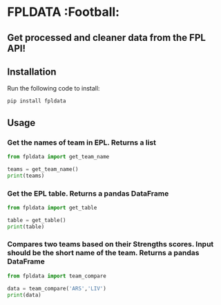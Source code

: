 # FPLDATA :Football:
## Get processed and cleaner data from the FPL API!

## Installation
Run the following code to install:
```python 
pip install fpldata
```

## Usage
### Get the names of team in EPL. Returns a list
```python
from fpldata import get_team_name

teams = get_team_name()
print(teams)
```
### Get the EPL table. Returns a pandas DataFrame

```python
from fpldata import get_table

table = get_table()
print(table)
```
### Compares two teams based on their Strengths scores. Input should be the short name of the team. Returns a pandas DataFrame
```python
from fpldata import team_compare

data = team_compare('ARS','LIV')
print(data)
```

